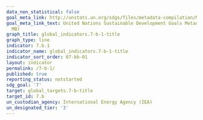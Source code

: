 ```yaml
---
data_non_statistical: false
goal_meta_link: http://unstats.un.org/sdgs/files/metadata-compilation/Metadata-Goal-7.pdf
goal_meta_link_text: United Nations Sustainable Development Goals Metadata (PDF 4.0
  MB)
graph_title: global_indicators.7-b-1-title
graph_type: line
indicator: 7.b.1
indicator_name: global_indicators.7-b-1-title
indicator_sort_order: 07-bb-01
layout: indicator
permalink: /7-b-1/
published: true
reporting_status: notstarted
sdg_goal: '7'
target: global_targets.7-b-title
target_id: 7.b
un_custodian_agency: International Energy Agency (IEA)
un_designated_tier: '3'
---
```

